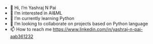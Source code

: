 - 👋 Hi, I’m Yashraj N Pai
- 👀 I’m interested in AI&ML
- 🌱 I’m currently learning Python 
- 💞️ I’m looking to collaborate on projects based on Python language 
- 📫 How to reach me 
https://www.linkedin.com/in/yashraj-n-pai-aab361232

<!---
Yashraj575/Yashraj575 is a ✨ special ✨ repository because its `README.md` (this file) appears on your GitHub profile.
You can click the Preview link to take a look at your changes.
--->
